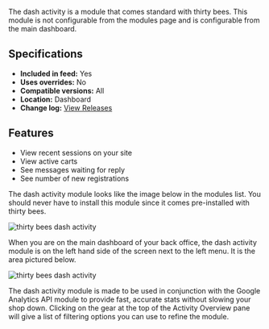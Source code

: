 The dash activity is a module that comes standard with thirty bees. This module is not configurable from the modules page and is configurable from the main dashboard.

## Specifications
+ **Included in feed:** Yes
+ **Uses overrides:** No
+ **Compatible versions:** All
+ **Location:** Dashboard
+ **Change log:** [View Releases](https://github.com/thirtybees/dashactivity/releases)

## Features
+ View recent sessions on your site
+ View active carts
+ See messages waiting for reply
+ See number of new registrations

The dash activity module looks like the image below in the modules list. You should never have to install this module since it comes pre-installed with thirty bees.

![thirty bees dash activity]({{base}}/thirtybees/images/modules/dashactivity/dashactivity-install.png  "thirty bees dash activity")

When you are on the main dashboard of your back office, the dash activity module is on the left hand side of the screen next to the left menu. It is the area pictured below.

![thirty bees dash activity]({{base}}/thirtybees/images/modules/dashactivity/dashactivity.png  "thirty bees dash activity")

The dash activity module is made to be used in conjunction with the Google Analytics API module to provide fast, accurate stats without slowing your shop down. Clicking on the gear at the top of the Activity Overview pane will give a list of filtering options you can use to refine the module.